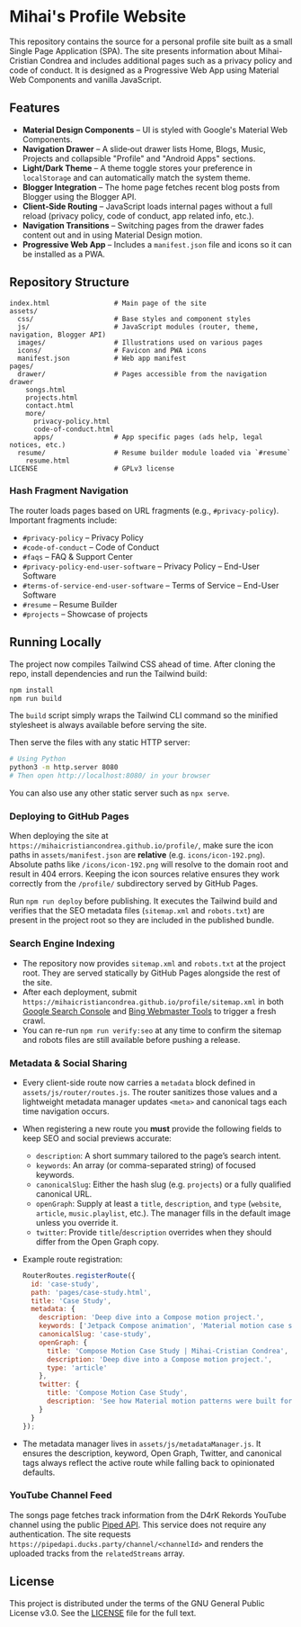 # Mihai's Profile Website

This repository contains the source for a personal profile site built as a small Single Page Application (SPA). The site presents information about Mihai-Cristian Condrea and includes additional pages such as a privacy policy and code of conduct. It is designed as a Progressive Web App using Material Web Components and vanilla JavaScript.

## Features

- **Material Design Components** – UI is styled with Google's Material Web Components.
- **Navigation Drawer** – A slide‑out drawer lists Home, Blogs, Music, Projects and collapsible "Profile" and "Android Apps" sections.
- **Light/Dark Theme** – A theme toggle stores your preference in `localStorage` and can automatically match the system theme.
- **Blogger Integration** – The home page fetches recent blog posts from Blogger using the Blogger API.
- **Client‑Side Routing** – JavaScript loads internal pages without a full reload (privacy policy, code of conduct, app related info, etc.).
- **Navigation Transitions** – Switching pages from the drawer fades content out
  and in using Material Design motion.
- **Progressive Web App** – Includes a `manifest.json` file and icons so it can be installed as a PWA.

## Repository Structure

```
index.html                # Main page of the site
assets/
  css/                    # Base styles and component styles
  js/                     # JavaScript modules (router, theme, navigation, Blogger API)
  images/                 # Illustrations used on various pages
  icons/                  # Favicon and PWA icons
  manifest.json           # Web app manifest
pages/
  drawer/                 # Pages accessible from the navigation drawer
    songs.html
    projects.html
    contact.html
    more/
      privacy-policy.html
      code-of-conduct.html
      apps/               # App specific pages (ads help, legal notices, etc.)
  resume/                 # Resume builder module loaded via `#resume`
    resume.html
LICENSE                   # GPLv3 license
```

### Hash Fragment Navigation

The router loads pages based on URL fragments (e.g., `#privacy-policy`). Important fragments include:

- `#privacy-policy` – Privacy Policy
- `#code-of-conduct` – Code of Conduct
- `#faqs` – FAQ & Support Center
- `#privacy-policy-end-user-software` – Privacy Policy – End-User Software
- `#terms-of-service-end-user-software` – Terms of Service – End-User Software
- `#resume` – Resume Builder
- `#projects` – Showcase of projects

## Running Locally

The project now compiles Tailwind CSS ahead of time. After cloning the repo, install dependencies and run the Tailwind build:

```bash
npm install
npm run build
```

The `build` script simply wraps the Tailwind CLI command so the minified stylesheet is always available before serving the site.

Then serve the files with any static HTTP server:

```bash
# Using Python
python3 -m http.server 8080
# Then open http://localhost:8080/ in your browser
```

You can also use any other static server such as `npx serve`.

### Deploying to GitHub Pages

When deploying the site at
`https://mihaicristiancondrea.github.io/profile/`, make sure the icon
paths in `assets/manifest.json` are **relative** (e.g.
`icons/icon-192.png`). Absolute paths like `/icons/icon-192.png` will
resolve to the domain root and result in 404 errors. Keeping the icon
sources relative ensures they work correctly from the `/profile/`
subdirectory served by GitHub Pages.

Run `npm run deploy` before publishing. It executes the Tailwind build and
verifies that the SEO metadata files (`sitemap.xml` and `robots.txt`) are present
in the project root so they are included in the published bundle.

### Search Engine Indexing

- The repository now provides `sitemap.xml` and `robots.txt` at the project root.
  They are served statically by GitHub Pages alongside the rest of the site.
- After each deployment, submit `https://mihaicristiancondrea.github.io/profile/sitemap.xml`
  in both [Google Search Console](https://search.google.com/search-console/about) and
  [Bing Webmaster Tools](https://www.bing.com/webmasters/about) to trigger a fresh crawl.
- You can re-run `npm run verify:seo` at any time to confirm the sitemap and robots files
  are still available before pushing a release.

### Metadata & Social Sharing

- Every client-side route now carries a `metadata` block defined in
  `assets/js/router/routes.js`. The router sanitizes those values and
  a lightweight metadata manager updates `<meta>` and canonical tags each
  time navigation occurs.
- When registering a new route you **must** provide the following fields to
  keep SEO and social previews accurate:
  - `description`: A short summary tailored to the page’s search intent.
  - `keywords`: An array (or comma-separated string) of focused keywords.
  - `canonicalSlug`: Either the hash slug (e.g. `projects`) or a fully
    qualified canonical URL.
  - `openGraph`: Supply at least a `title`, `description`, and `type`
    (`website`, `article`, `music.playlist`, etc.). The manager fills in the
    default image unless you override it.
  - `twitter`: Provide `title`/`description` overrides when they should differ
    from the Open Graph copy.
- Example route registration:

  ```js
  RouterRoutes.registerRoute({
    id: 'case-study',
    path: 'pages/case-study.html',
    title: 'Case Study',
    metadata: {
      description: 'Deep dive into a Compose motion project.',
      keywords: ['Jetpack Compose animation', 'Material motion case study'],
      canonicalSlug: 'case-study',
      openGraph: {
        title: 'Compose Motion Case Study | Mihai-Cristian Condrea',
        description: 'Deep dive into a Compose motion project.',
        type: 'article'
      },
      twitter: {
        title: 'Compose Motion Case Study',
        description: 'See how Material motion patterns were built for Android.'
      }
    }
  });
  ```

- The metadata manager lives in `assets/js/metadataManager.js`. It ensures
  the description, keyword, Open Graph, Twitter, and canonical tags always
  reflect the active route while falling back to opinionated defaults.

### YouTube Channel Feed

The songs page fetches track information from the D4rK Rekords YouTube channel
using the public [Piped API](https://github.com/TeamPiped/Piped). This service
does not require any authentication. The site requests
`https://pipedapi.ducks.party/channel/<channelId>` and renders the uploaded
tracks from the `relatedStreams` array.

## License

This project is distributed under the terms of the GNU General Public License v3.0. See the [LICENSE](LICENSE) file for the full text.


